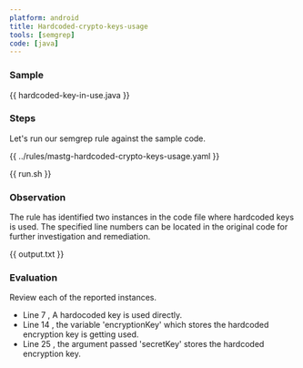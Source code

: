 ```yaml
---
platform: android
title: Hardcoded-crypto-keys-usage
tools: [semgrep]
code: [java]
---
```


### Sample

{{ hardcoded-key-in-use.java }}

### Steps

Let's run our semgrep rule against the sample code.

{{ ../rules/mastg-hardcoded-crypto-keys-usage.yaml }}

{{ run.sh }}

### Observation

The rule has identified two instances in the code file where hardcoded keys is used. The specified line numbers can be located in the original code for further investigation and remediation.

{{ output.txt }}

### Evaluation

Review each of the reported instances.

- Line 7 ,  A hardocoded key is used directly.
- Line 14 , the variable 'encryptionKey' which stores the hardcoded encryption key is getting used.
- Line 25 , the argument passed 'secretKey'  stores the hardcoded encryption key.

